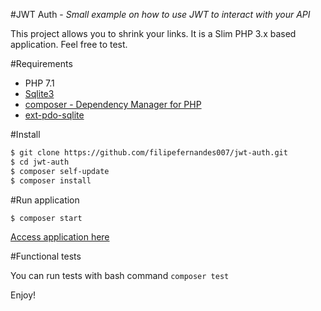 
#JWT Auth - _Small example on how to use JWT to interact with your API_ 

This project allows you to shrink your links. It is a Slim PHP 3.x based application. Feel free to test.

#Requirements

* PHP 7.1
* [Sqlite3](https://www.sqlite.org/index.html)
* [composer - Dependency Manager for PHP](https://getcomposer.org/download/) 
* [ext-pdo-sqlite](http://php.net/manual/en/ref.pdo-sqlite.php)

#Install

```bash
$ git clone https://github.com/filipefernandes007/jwt-auth.git
$ cd jwt-auth
$ composer self-update
$ composer install
```

#Run application

```bash
$ composer start
```

[Access application here](http://localhost:8090) 

#Functional tests

You can run tests with bash command ``` composer test ```

Enjoy!